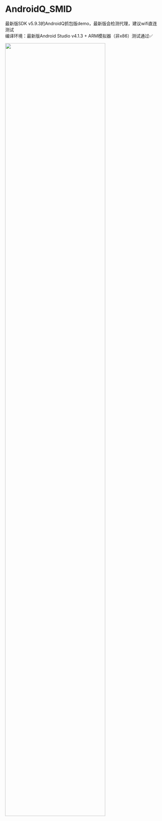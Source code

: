 # AndroidQ_SMID
最新版SDK v5.9.3的AndroidQ抓包版demo，最新版会检测代理，建议wifi直连测试  
编译环境：最新版Android Studio v4.1.3 + ARM模拟器（非x86）测试通过✅  

<img src="https://raw.githubusercontent.com/la0s/la0s.github.io/master/screenshots/Pixel2_AndroidQ_SMID_iphone7.png" width="80%" height="80%">
